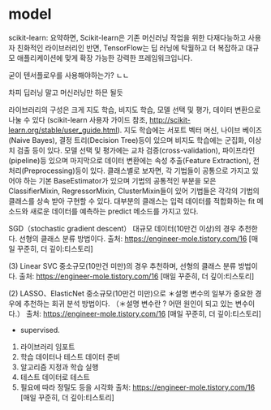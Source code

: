 # model


scikit-learn:
요약하면, Scikit-learn은 기존 머신러닝 작업을 위한 다재다능하고 사용자 친화적인 라이브러리인 반면, TensorFlow는 딥 러닝에 탁월하고 더 복잡하고 대규모 애플리케이션에 맞게 확장 가능한 강력한 프레임워크입니다.

굳이 텐서플로우를 사용해야하는가?
ㄴㄴ

차피 딥러닝 말고 머신러닝만 하믄 될듯

라이브러리의 구성은 크게 지도 학습, 비지도 학습, 모델 선택 및 평가, 데이터 변환으로 나눌 수 있다
(scikit-learn 사용자 가이드 참조, http://scikit-learn.org/stable/user_guide.html). 지도 학습에는 서포트 벡터 머신, 나이브 베이즈(Naive Bayes), 결정 트리(Decision Tree)등이 있으며 비지도 학습에는 군집화, 이상치 검출 등이 있다. 모델 선택 및 평가에는 교차 검증(cross-validation), 파이프라인(pipeline)등 있으며 마지막으로 데이터 변환에는 속성 추출(Feature Extraction), 전처리(Preprocessing)등이 있다. 클래스별로 보자면, 각 기법들이 공통으로 가지고 있어야 하는 기본 BaseEstimator가 있으며 기법의 공통적인 부분을 모은 ClassifierMixin, RegressorMixin, ClusterMixin들이 있어 기법들은 각각의 기법의 클래스를 상속 받아 구현할 수 있다. 대부분의 클래스는 입력 데이터를 적합화하는 fit 메소드와 새로운 데이터를 예측하는 predict 메소드를 가지고 있다.


 SGD（stochastic gradient descent）
대규모 데이터(10만건 이상)의 경우 추천한다. 선형의 클래스 분류 방법이다.
출처: https://engineer-mole.tistory.com/16 [매일 꾸준히, 더 깊이:티스토리]

(3) Linear SVC
중소규모(10만건 미만)의 경우 추천하며, 선형의 클래스 분류 방법이다.
출처: https://engineer-mole.tistory.com/16 [매일 꾸준히, 더 깊이:티스토리]


(2) LASSO、ElasticNet
중소규모(10만건 미만)으로 ＊설명 변수의 일부가 중요한 경우에 추천하는 회귀 분석 방법이다.
（＊설명 변수란 ? 어떤 원인이 되고 있는 변수이다.）
출처: https://engineer-mole.tistory.com/16 [매일 꾸준히, 더 깊이:티스토리]

*   supervised.

1) 라이브러리 임포트
2) 학습 데이터나 테스트 데이터 준비
3) 알고리즘 지정과 학습 실행
4) 테스트 데이터로 테스트
5) 필요에 따라 정밀도 등을 시각화
출처: https://engineer-mole.tistory.com/16 [매일 꾸준히, 더 깊이:티스토리]


